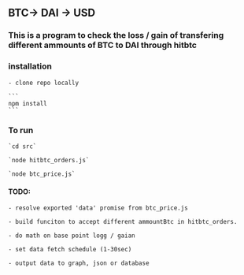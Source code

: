 ## BTC-> DAI -> USD

### This is a program to check the loss / gain of transfering different ammounts of BTC to DAI through hitbtc

### installation

    - clone repo locally

    ```
    npm install
    ```

### To run

    `cd src`

    `node hitbtc_orders.js`

    `node btc_price.js`

#### TODO:

    - resolve exported 'data' promise from btc_price.js

    - build funciton to accept different ammountBtc in hitbtc_orders.

    - do math on base point logg / gaian

    - set data fetch schedule (1-30sec)

    - output data to graph, json or database
